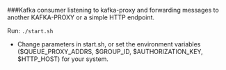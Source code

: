 ###Kafka consumer listening to kafka-proxy and forwarding messages to another KAFKA-PROXY or a simple HTTP endpoint.

Run: `./start.sh`

* Change parameters in start.sh, or set the environment variables ($QUEUE_PROXY_ADDRS, $GROUP_ID, $AUTHORIZATION_KEY, $HTTP_HOST) for your system.
